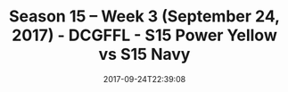 ---
title: Season 15 – Week 3 (September 24, 2017) - DCGFFL - S15 Power Yellow vs S15
  Navy
teams-score:
- team: _teams/s15-power-yellow.md
  score: 31
- team: _teams/s15-navy.md
  score: 20
mvp: James Santos, Alex Payne
game-ball: Fernando Herrera, JJ Johnson
season: 15
week: 3
date: '2017-09-24T22:39:08'
pageid: season-15-week-3-september-24-2017-5691-vs-5686
---